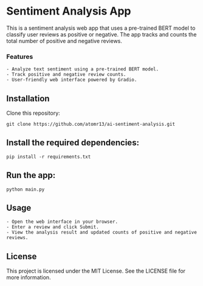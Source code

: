 # Sentiment Analysis App

This is a sentiment analysis web app that uses a pre-trained BERT model to classify user reviews as positive or negative. The app tracks and counts the total number of positive and negative reviews.

### Features

    - Analyze text sentiment using a pre-trained BERT model.
    - Track positive and negative review counts.
    - User-friendly web interface powered by Gradio.

## Installation

Clone this repository:

```
git clone https://github.com/atomr13/ai-sentiment-analysis.git
```

## Install the required dependencies:

```
pip install -r requirements.txt
```

## Run the app:

```
python main.py
```

## Usage

    - Open the web interface in your browser.
    - Enter a review and click Submit.
    - View the analysis result and updated counts of positive and negative reviews.

## License

This project is licensed under the MIT License. See the LICENSE file for more information.
